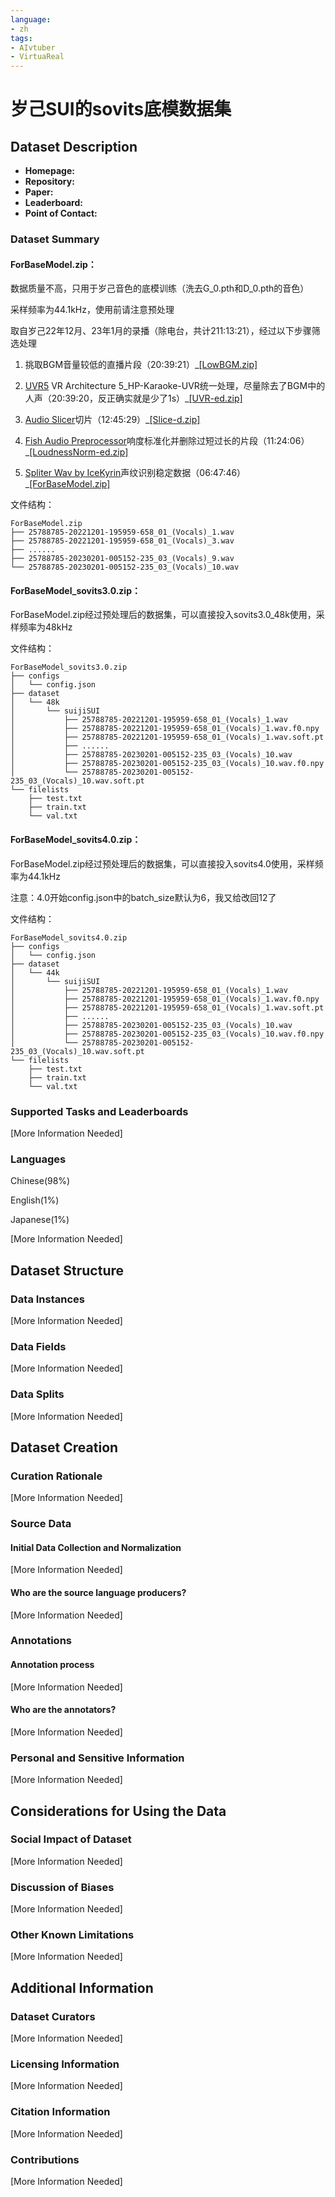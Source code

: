 ```yaml
---
language:
- zh
tags:
- AIvtuber
- VirtuaReal
---
```

# 岁己SUI的sovits底模数据集

## Dataset Description

- **Homepage:** 
- **Repository:** 
- **Paper:** 
- **Leaderboard:** 
- **Point of Contact:** 

### Dataset Summary

#### ForBaseModel.zip：

数据质量不高，只用于岁己音色的底模训练（洗去G_0.pth和D_0.pth的音色）

采样频率为44.1kHz，使用前请注意预处理

取自岁己22年12月、23年1月的录播（除电台，共计211:13:21），经过以下步骤筛选处理

1. 挑取BGM音量较低的直播片段（20:39:21）_[[LowBGM.zip]](https://huggingface.co/datasets/Miuzarte/SUISovitsDataForBaseModel/blob/main/%E6%9C%89%E7%9A%84%E6%B2%A1%E7%9A%84/LowBGM.zip)

2. [UVR5](https://github.com/Anjok07/ultimatevocalremovergui) VR Architecture 5_HP-Karaoke-UVR统一处理，尽量除去了BGM中的人声（20:39:20，反正确实就是少了1s）_[[UVR-ed.zip]](https://huggingface.co/datasets/Miuzarte/SUISovitsDataForBaseModel/blob/main/%E6%9C%89%E7%9A%84%E6%B2%A1%E7%9A%84/UVR-ed.zip)

3. [Audio Slicer](https://github.com/flutydeer/audio-slicer)切片（12:45:29）_[[Slice-d.zip]](https://huggingface.co/datasets/Miuzarte/SUISovitsDataForBaseModel/blob/main/%E6%9C%89%E7%9A%84%E6%B2%A1%E7%9A%84/Slice-d.zip)

4. [Fish Audio Preprocessor](https://github.com/fishaudio/audio-preprocess)响度标准化并删除过短过长的片段（11:24:06）_[[LoudnessNorm-ed.zip]](https://huggingface.co/datasets/Miuzarte/SUISovitsDataForBaseModel/blob/main/%E6%9C%89%E7%9A%84%E6%B2%A1%E7%9A%84/LoudnessNorm-ed.zip)

5. [Spliter Wav by IceKyrin](https://github.com/IceKyrin)声纹识别稳定数据（06:47:46）_[[ForBaseModel.zip]](https://huggingface.co/datasets/Miuzarte/SUISovitsDataForBaseModel/blob/main/ForBaseModel.zip)

文件结构：

```
ForBaseModel.zip
├── 25788785-20221201-195959-658_01_(Vocals)_1.wav
├── 25788785-20221201-195959-658_01_(Vocals)_3.wav
├── ......
├── 25788785-20230201-005152-235_03_(Vocals)_9.wav
└── 25788785-20230201-005152-235_03_(Vocals)_10.wav
```

#### ForBaseModel_sovits3.0.zip：

ForBaseModel.zip经过预处理后的数据集，可以直接投入sovits3.0_48k使用，采样频率为48kHz

文件结构：

```
ForBaseModel_sovits3.0.zip
├── configs
│   └── config.json
├── dataset
│   └── 48k
│       └── suijiSUI
│           ├── 25788785-20221201-195959-658_01_(Vocals)_1.wav
│           ├── 25788785-20221201-195959-658_01_(Vocals)_1.wav.f0.npy
│           ├── 25788785-20221201-195959-658_01_(Vocals)_1.wav.soft.pt
│           ├── ......
│           ├── 25788785-20230201-005152-235_03_(Vocals)_10.wav
│           ├── 25788785-20230201-005152-235_03_(Vocals)_10.wav.f0.npy
│           └── 25788785-20230201-005152-235_03_(Vocals)_10.wav.soft.pt
└── filelists
    ├── test.txt
    ├── train.txt
    └── val.txt
```

#### ForBaseModel_sovits4.0.zip：

ForBaseModel.zip经过预处理后的数据集，可以直接投入sovits4.0使用，采样频率为44.1kHz

注意：4.0开始config.json中的batch_size默认为6，我又给改回12了

文件结构：

```
ForBaseModel_sovits4.0.zip
├── configs
│   └── config.json
├── dataset
│   └── 44k
│       └── suijiSUI
│           ├── 25788785-20221201-195959-658_01_(Vocals)_1.wav
│           ├── 25788785-20221201-195959-658_01_(Vocals)_1.wav.f0.npy
│           ├── 25788785-20221201-195959-658_01_(Vocals)_1.wav.soft.pt
│           ├── ......
│           ├── 25788785-20230201-005152-235_03_(Vocals)_10.wav
│           ├── 25788785-20230201-005152-235_03_(Vocals)_10.wav.f0.npy
│           └── 25788785-20230201-005152-235_03_(Vocals)_10.wav.soft.pt
└── filelists
    ├── test.txt
    ├── train.txt
    └── val.txt
```

### Supported Tasks and Leaderboards

[More Information Needed]

### Languages

Chinese(98%)

English(1%)

Japanese(1%)

[More Information Needed]

## Dataset Structure

### Data Instances

[More Information Needed]

### Data Fields

[More Information Needed]

### Data Splits

[More Information Needed]

## Dataset Creation

### Curation Rationale

[More Information Needed]

### Source Data

#### Initial Data Collection and Normalization

[More Information Needed]

#### Who are the source language producers?

[More Information Needed]

### Annotations

#### Annotation process

[More Information Needed]

#### Who are the annotators?

[More Information Needed]

### Personal and Sensitive Information

[More Information Needed]

## Considerations for Using the Data

### Social Impact of Dataset

[More Information Needed]

### Discussion of Biases

[More Information Needed]

### Other Known Limitations

[More Information Needed]

## Additional Information

### Dataset Curators

[More Information Needed]

### Licensing Information

[More Information Needed]

### Citation Information

[More Information Needed]

### Contributions

[More Information Needed]